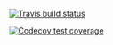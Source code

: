   <!-- badges: start -->
  [![Travis build status](https://travis-ci.org/edwardsung63/stat302package.svg?branch=master)](https://travis-ci.com/edwardsung63/stat302package)
  <!-- badges: end -->


<!-- badges: start -->
  [![Codecov test coverage](https://codecov.io/gh/edwardsung63/stat302package/branch/master/graph/badge.svg)](https://codecov.io/gh/edwardsung63/stat302package?branch=master)
  <!-- badges: end -->
